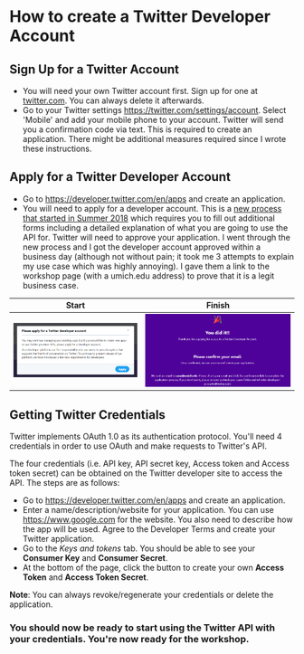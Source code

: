 # How to create a Twitter Developer Account

## Sign Up for a Twitter Account
- You will need your own Twitter account first. Sign up for one at [twitter.com](twitter.com). You can always delete it afterwards.
- Go to your Twitter settings https://twitter.com/settings/account. Select 'Mobile' and add your mobile phone to your account. Twitter will send you a confirmation code via text. This is required to create an application. There might be additional measures required since I wrote these instructions.

## Apply for a Twitter Developer Account
- Go to https://developer.twitter.com/en/apps and create an application. 
- You will need to apply for a developer account. This is a [new process that started in Summer 2018](https://blog.twitter.com/developer/en_us/topics/tools/2018/new-developer-requirements-to-protect-our-platform.html) which requires you to fill out additional forms including a detailed explanation of what you are going to use the API for. Twitter will need to approve your application. I went through the new process and I got the developer account approved within a business day (although not without pain; it took me 3 attempts to explain my use case which was highly annoying). I gave them a link to the workshop page (with a umich.edu address) to prove that it is a legit business case.

Start|Finish
---|---
![start screen](img/twitter_developer_acct.png)|![confirmation](img/application_confirmation.png)

## Getting Twitter Credentials

Twitter implements OAuth 1.0 as its authentication protocol. You'll need 4 credentials in order to use OAuth and make requests to Twitter's API.

The four credentials (i.e. API key, API secret key, Access token and Access token secret) can be obtained on the Twitter developer site to access the API. The steps are as follows:

- Go to https://developer.twitter.com/en/apps and create an application. 
- Enter a name/description/website for your application. You can use https://www.google.com for the website. You also need to describe how the app will be used. Agree to the Developer Terms and create your Twitter application.
- Go to the *Keys and tokens* tab. You should be able to see your **Consumer Key** and **Consumer Secret**.
- At the bottom of the page, click the button to create your own **Access Token** and **Access Token Secret**.

**Note**: You can always revoke/regenerate your credentials or delete the application.

### You should now be ready to start using the Twitter API with your credentials. You're now ready for the workshop.

